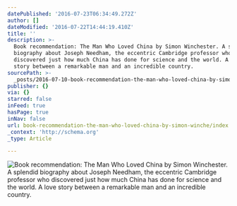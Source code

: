```yaml
---
datePublished: '2016-07-23T06:34:49.272Z'
author: []
dateModified: '2016-07-22T14:44:19.410Z'
title: ''
description: >-
  Book recommendation: The Man Who Loved China by Simon Winchester. A splendid
  biography about Joseph Needham, the eccentric Cambridge professor who
  discovered just how much China has done for science and the world. A love
  story between a remarkable man and an incredible country.
sourcePath: >-
  _posts/2016-07-10-book-recommendation-the-man-who-loved-china-by-simon-winche.md
publisher: {}
via: {}
starred: false
inFeed: true
hasPage: true
inNav: false
url: book-recommendation-the-man-who-loved-china-by-simon-winche/index.html
_context: 'http://schema.org'
_type: Article

---
```

![Book recommendation: The Man Who Loved China by Simon Winchester. A splendid biography about Joseph Needham, the eccentric Cambridge professor who discovered just how much China has done for science and the world. A love story between a remarkable man and an incredible country.](https://the-grid-user-content.s3-us-west-2.amazonaws.com/02e4fc71-311e-459b-928d-2adc642f2ea4.jpg)